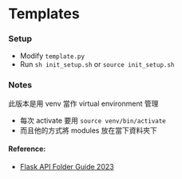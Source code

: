 # Templates

### Setup
- Modify `template.py`
- Run `sh init_setup.sh` or  `source init_setup.sh`  

### Notes
此版本是用 venv 當作 virtual environment 管理
- 每次 activate 要用 `source venv/bin/activate`
- 而且他的方式將 modules 放在當下資料夾下


#### Reference:
- [Flask API Folder Guide 2023](https://ashleyalexjacob.medium.com/flask-api-folder-guide-2023-6fd56fe38c00)